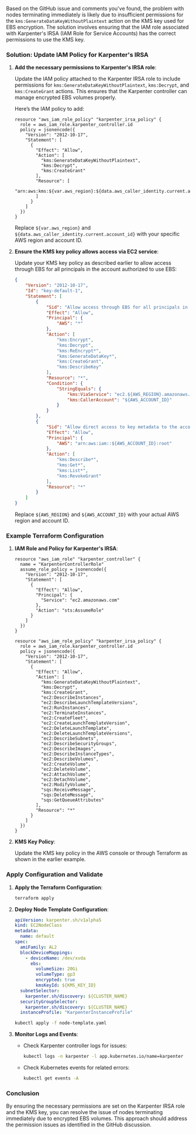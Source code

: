 Based on the GitHub issue and comments you've found, the problem with nodes terminating immediately is likely due to insufficient permissions for the `kms:GenerateDataKeyWithoutPlaintext` action on the KMS key used for EBS encryption. The solution involves ensuring that the IAM role associated with Karpenter's IRSA (IAM Role for Service Accounts) has the correct permissions to use the KMS key.

### Solution: Update IAM Policy for Karpenter's IRSA

1. **Add the necessary permissions to Karpenter's IRSA role**:
   
   Update the IAM policy attached to the Karpenter IRSA role to include permissions for `kms:GenerateDataKeyWithoutPlaintext`, `kms:Decrypt`, and `kms:CreateGrant` actions. This ensures that the Karpenter controller can manage encrypted EBS volumes properly.

   Here’s the IAM policy to add:

   ```hcl
   resource "aws_iam_role_policy" "karpenter_irsa_policy" {
     role = aws_iam_role.karpenter_controller.id
     policy = jsonencode({
       "Version": "2012-10-17",
       "Statement": [
         {
           "Effect": "Allow",
           "Action": [
             "kms:GenerateDataKeyWithoutPlaintext",
             "kms:Decrypt",
             "kms:CreateGrant"
           ],
           "Resource": [
             "arn:aws:kms:${var.aws_region}:${data.aws_caller_identity.current.account_id}:key/*"
           ]
         }
       ]
     })
   }
   ```

   Replace `${var.aws_region}` and `${data.aws_caller_identity.current.account_id}` with your specific AWS region and account ID.

2. **Ensure the KMS key policy allows access via EC2 service**:

   Update your KMS key policy as described earlier to allow access through EBS for all principals in the account authorized to use EBS:

   ```json
   {
       "Version": "2012-10-17",
       "Id": "key-default-1",
       "Statement": [
           {
               "Sid": "Allow access through EBS for all principals in the account that are authorized to use EBS",
               "Effect": "Allow",
               "Principal": {
                   "AWS": "*"
               },
               "Action": [
                   "kms:Encrypt",
                   "kms:Decrypt",
                   "kms:ReEncrypt*",
                   "kms:GenerateDataKey*",
                   "kms:CreateGrant",
                   "kms:DescribeKey"
               ],
               "Resource": "*",
               "Condition": {
                   "StringEquals": {
                       "kms:ViaService": "ec2.${AWS_REGION}.amazonaws.com",
                       "kms:CallerAccount": "${AWS_ACCOUNT_ID}"
                   }
               }
           },
           {
               "Sid": "Allow direct access to key metadata to the account",
               "Effect": "Allow",
               "Principal": {
                   "AWS": "arn:aws:iam::${AWS_ACCOUNT_ID}:root"
               },
               "Action": [
                   "kms:Describe*",
                   "kms:Get*",
                   "kms:List*",
                   "kms:RevokeGrant"
               ],
               "Resource": "*"
           }
       ]
   }
   ```

   Replace `${AWS_REGION}` and `${AWS_ACCOUNT_ID}` with your actual AWS region and account ID.

### Example Terraform Configuration

1. **IAM Role and Policy for Karpenter's IRSA**:

   ```hcl
   resource "aws_iam_role" "karpenter_controller" {
     name = "KarpenterControllerRole"
     assume_role_policy = jsonencode({
       "Version": "2012-10-17",
       "Statement": [
         {
           "Effect": "Allow",
           "Principal": {
             "Service": "ec2.amazonaws.com"
           },
           "Action": "sts:AssumeRole"
         }
       ]
     })
   }

   resource "aws_iam_role_policy" "karpenter_irsa_policy" {
     role = aws_iam_role.karpenter_controller.id
     policy = jsonencode({
       "Version": "2012-10-17",
       "Statement": [
         {
           "Effect": "Allow",
           "Action": [
             "kms:GenerateDataKeyWithoutPlaintext",
             "kms:Decrypt",
             "kms:CreateGrant",
             "ec2:DescribeInstances",
             "ec2:DescribeLaunchTemplateVersions",
             "ec2:RunInstances",
             "ec2:TerminateInstances",
             "ec2:CreateFleet",
             "ec2:CreateLaunchTemplateVersion",
             "ec2:DeleteLaunchTemplate",
             "ec2:DeleteLaunchTemplateVersions",
             "ec2:DescribeSubnets",
             "ec2:DescribeSecurityGroups",
             "ec2:DescribeImages",
             "ec2:DescribeInstanceTypes",
             "ec2:DescribeVolumes",
             "ec2:CreateVolume",
             "ec2:DeleteVolume",
             "ec2:AttachVolume",
             "ec2:DetachVolume",
             "ec2:ModifyVolume",
             "sqs:ReceiveMessage",
             "sqs:DeleteMessage",
             "sqs:GetQueueAttributes"
           ],
           "Resource": "*"
         }
       ]
     })
   }
   ```

2. **KMS Key Policy**:

   Update the KMS key policy in the AWS console or through Terraform as shown in the earlier example.

### Apply Configuration and Validate

1. **Apply the Terraform Configuration**:

   ```bash
   terraform apply
   ```

2. **Deploy Node Template Configuration**:

   ```yaml
   apiVersion: karpenter.sh/v1alpha5
   kind: EC2NodeClass
   metadata:
     name: default
   spec:
     amiFamily: AL2
     blockDeviceMappings:
       - deviceName: /dev/xvda
         ebs:
           volumeSize: 20Gi
           volumeType: gp3
           encrypted: true
           kmsKeyId: ${KMS_KEY_ID}
     subnetSelector:
       karpenter.sh/discovery: ${CLUSTER_NAME}
     securityGroupSelector:
       karpenter.sh/discovery: ${CLUSTER_NAME}
     instanceProfile: "KarpenterInstanceProfile"
   ```

   ```bash
   kubectl apply -f node-template.yaml
   ```

3. **Monitor Logs and Events**:

   - Check Karpenter controller logs for issues:

     ```bash
     kubectl logs -n karpenter -l app.kubernetes.io/name=karpenter
     ```

   - Check Kubernetes events for related errors:

     ```bash
     kubectl get events -A
     ```

### Conclusion

By ensuring the necessary permissions are set on the Karpenter IRSA role and the KMS key, you can resolve the issue of nodes terminating immediately due to encrypted EBS volumes. This approach should address the permission issues as identified in the GitHub discussion.
